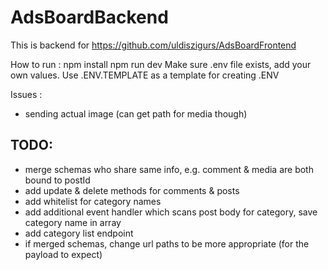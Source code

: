 # AdsBoardBackend
This is backend for https://github.com/uldiszigurs/AdsBoardFrontend

How to run : 
npm install
npm run dev
Make sure .env file exists, add your own values. Use .ENV.TEMPLATE as a template for creating .ENV

Issues : 
- sending actual image (can get path for media though)


## TODO: 
- merge schemas who share same info, e.g. comment & media are both bound to postId 
- add update & delete methods for comments & posts
- add whitelist for category names
- add additional event handler which scans post body for category, save category name in array
- add category list endpoint
- if merged schemas, change url paths to be more appropriate (for the payload to expect)